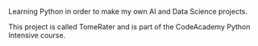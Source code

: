 Learning Python in order to make my own AI and Data Science projects.

This project is called TomeRater and is part of the CodeAcademy Python Intensive course.
